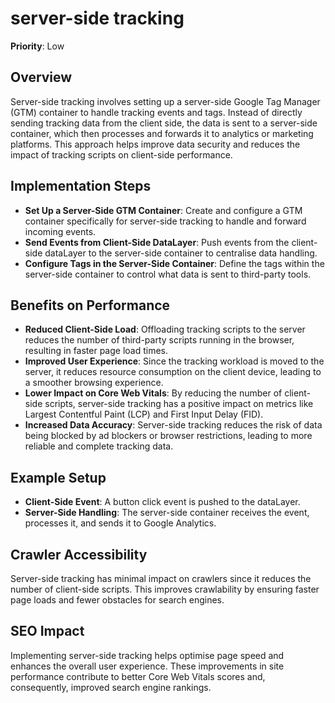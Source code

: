 
# server-side tracking

**Priority**: Low

## Overview
Server-side tracking involves setting up a server-side Google Tag Manager (GTM) container to handle tracking events and tags. Instead of directly sending tracking data from the client side, the data is sent to a server-side container, which then processes and forwards it to analytics or marketing platforms. This approach helps improve data security and reduces the impact of tracking scripts on client-side performance.

## Implementation Steps

- **Set Up a Server-Side GTM Container**: Create and configure a GTM container specifically for server-side tracking to handle and forward incoming events.
- **Send Events from Client-Side DataLayer**: Push events from the client-side dataLayer to the server-side container to centralise data handling.
- **Configure Tags in the Server-Side Container**: Define the tags within the server-side container to control what data is sent to third-party tools.

## Benefits on Performance

- **Reduced Client-Side Load**: Offloading tracking scripts to the server reduces the number of third-party scripts running in the browser, resulting in faster page load times.
- **Improved User Experience**: Since the tracking workload is moved to the server, it reduces resource consumption on the client device, leading to a smoother browsing experience.
- **Lower Impact on Core Web Vitals**: By reducing the number of client-side scripts, server-side tracking has a positive impact on metrics like Largest Contentful Paint (LCP) and First Input Delay (FID).
- **Increased Data Accuracy**: Server-side tracking reduces the risk of data being blocked by ad blockers or browser restrictions, leading to more reliable and complete tracking data.

## Example Setup

- **Client-Side Event**: A button click event is pushed to the dataLayer.
- **Server-Side Handling**: The server-side container receives the event, processes it, and sends it to Google Analytics.

## Crawler Accessibility
Server-side tracking has minimal impact on crawlers since it reduces the number of client-side scripts. This improves crawlability by ensuring faster page loads and fewer obstacles for search engines.

## SEO Impact
Implementing server-side tracking helps optimise page speed and enhances the overall user experience. These improvements in site performance contribute to better Core Web Vitals scores and, consequently, improved search engine rankings.
